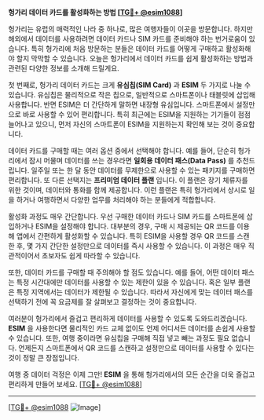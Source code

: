 **헝가리 데이터 카드를 활성화하는 방법 [[TG💪+ @esim1088](https://t.me/s/esim1088)]**

헝가리는 유럽의 매력적인 나라 중 하나로, 많은 여행자들이 이곳을 방문합니다. 하지만 해외에서 데이터를 사용하려면 데이터 카드나 SIM 카드를 준비해야 하는 번거로움이 있습니다. 특히 헝가리에 처음 방문하는 분들은 데이터 카드를 어떻게 구매하고 활성화해야 할지 막막할 수 있습니다. 오늘은 헝가리에서 데이터 카드를 쉽게 활성화하는 방법과 관련된 다양한 정보를 소개해 드릴게요.

첫 번째로, 헝가리 데이터 카드는 크게 **유심칩(SIM Card)** 과 **ESIM** 두 가지로 나눌 수 있습니다. 유심칩은 물리적으로 작은 칩으로, 일반적으로 스마트폰이나 태블릿에 삽입해 사용합니다. 반면 ESIM은 더 간단하게 말하면 내장형 유심입니다. 스마트폰에서 설정만으로 바로 사용할 수 있어 편리합니다. 특히 최근에는 ESIM을 지원하는 기기들이 점점 늘어나고 있으니, 먼저 자신의 스마트폰이 ESIM을 지원하는지 확인해 보는 것이 중요합니다.

데이터 카드를 구매할 때는 여러 옵션 중에서 선택해야 합니다. 예를 들어, 단순히 헝가리에서 잠시 머물며 데이터를 쓰는 경우라면 **일회용 데이터 패스(Data Pass)** 를 추천드립니다. 일주일 또는 한 달 동안 데이터를 무제한으로 사용할 수 있는 패키지를 구매하면 편리합니다. 또 다른 선택지는 **프리미엄 데이터 플랜** 입니다. 이 플랜은 장기 체류자를 위한 것이며, 데이터와 통화를 함께 제공합니다. 이런 플랜은 특히 헝가리에서 상시로 일을 하거나 여행하면서 다양한 업무를 처리해야 하는 분들에게 적합합니다.

활성화 과정도 매우 간단합니다. 우선 구매한 데이터 카드나 SIM 카드를 스마트폰에 삽입하거나 ESIM을 설정해야 합니다. 대부분의 경우, 구매 시 제공되는 QR 코드를 이용해 앱에서 간편하게 활성화할 수 있습니다. 특히 ESIM을 사용할 경우 QR 코드를 스캔한 후, 몇 가지 간단한 설정만으로 데이터를 즉시 사용할 수 있습니다. 이 과정은 매우 직관적이어서 초보자도 쉽게 따라할 수 있습니다.

또한, 데이터 카드를 구매할 때 주의해야 할 점도 있습니다. 예를 들어, 어떤 데이터 패스는 특정 시간대에만 데이터를 사용할 수 있는 제한이 있을 수 있습니다. 혹은 일부 플랜은 특정 지역에서는 데이터가 제한될 수 있습니다. 따라서 자신에게 맞는 데이터 패스를 선택하기 전에 꼭 요금제를 잘 살펴보고 결정하는 것이 중요합니다.

여러분이 헝가리에서 즐겁고 편리하게 데이터를 사용할 수 있도록 도와드리겠습니다. **ESIM** 을 사용한다면 물리적인 카드 교체 없이도 언제 어디서든 데이터를 손쉽게 사용할 수 있습니다. 또한, 여행 중이라면 유심칩을 구매해 직접 넣고 빼는 과정도 필요 없습니다. 언제든지 스마트폰에서 QR 코드를 스캔하고 설정만으로 데이터를 사용할 수 있다는 것이 정말 큰 장점입니다.

여행 중 데이터 걱정은 이제 그만! **ESIM** 을 통해 헝가리에서의 모든 순간을 더욱 즐겁고 편리하게 만들어 보세요. [[TG💪+ @esim1088](https://t.me/s/esim1088)]

---

[[TG💪+ @esim1088](https://t.me/s/esim1088) ![Image](https://i.postimg.cc/Y0z9fWf4/image.png)]